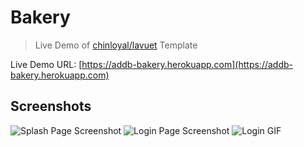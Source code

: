 # Bakery

> Live Demo of [chinloyal/lavuet](https://github.com/chinloyal/lavuet) Template

Live Demo URL: [https://addb-bakery.herokuapp.com](https://addb-bakery.herokuapp.com)

## Screenshots

![Splash Page Screenshot](https://i.imgur.com/NLvWg5Y.png)
![Login Page Screenshot](https://i.imgur.com/o24XaE4.png)
![Login GIF](https://i.imgur.com/zARWtD4.png)
